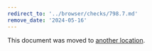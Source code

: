 ```yaml
---
redirect_to: '../browser/checks/798.7.md'
remove_date: '2024-05-16'
---
```


This document was moved to [another location](../browser/checks/798.7.md).

<!-- This redirect file can be deleted after 2024-05-16. -->
<!-- Redirects that point to other docs in the same project expire in three months. -->
<!-- Redirects that point to docs in a different project or site (for example, link is not relative and starts with `https:`) expire in one year. -->
<!-- Before deletion, see: https://docs.gitlab.com/ee/development/documentation/redirects.html -->
